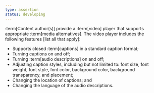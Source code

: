 ```yaml
---
type: assertion
status: developing
---
```


:term[Content author(s)] provide a :term[video] player that supports appropriate :term[media alternatives]. The video player includes the following features [list all that apply]:

* Supports closed :term[captions] in a standard caption format;
* Turning captions on and off;
* Turning :term[audio descriptions] on and off;
* Adjusting caption styles, including but not limited to: font size, font weight, font style, font color, background color, background transparency, and placement; 
* Changing the location of captions; and
* Changing the language of the audio descriptions.